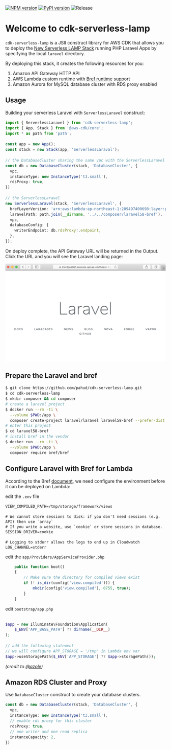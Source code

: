 
[![NPM version](https://badge.fury.io/js/cdk-serverless-lamp.svg)](https://badge.fury.io/js/cdk-serverless-lamp)
[![PyPI version](https://badge.fury.io/py/cdk-serverless-lamp.svg)](https://badge.fury.io/py/cdk-serverless-lamp)
![Release](https://github.com/pahud/cdk-serverless-lamp/workflows/Release/badge.svg)

# Welcome to cdk-serverless-lamp

`cdk-serverless-lamp` is a JSII construct library for AWS CDK that allows you to deploy the [New Serverless LAMP Stack](https://aws.amazon.com/tw/blogs/compute/introducing-the-new-serverless-lamp-stack/) running PHP Laravel Apps by specifying the local `laravel` directory.

By deploying this stack, it creates the following resources for you:

1. Amazon API Gateway HTTP API
2. AWS Lambda custom runtime with [Bref runtime](https://bref.sh/docs/runtimes/) support
3. Amazon Aurora for MySQL database cluster with RDS proxy enabled

## Usage

Building your serverless Laravel with `ServerlessLaravel` construct:

```ts
import { ServerlessLaravel } from 'cdk-serverless-lamp';
import { App, Stack } from '@aws-cdk/core';
import * as path from 'path';

const app = new App();
const stack = new Stack(app, 'ServerlessLaraval');

// the DatabaseCluster sharing the same vpc with the ServerlessLaravel
const db = new DatabaseCluster(stack, 'DatabaseCluster', {
  vpc,
  instanceType: new InstanceType('t3.small'),
  rdsProxy: true,
})

// the ServerlessLaravel
new ServerlessLaravel(stack, 'ServerlessLaravel', {
  brefLayerVersion: 'arn:aws:lambda:ap-northeast-1:209497400698:layer:php-74-fpm:11',
  laravelPath: path.join(__dirname, '../../composer/laravel58-bref'),
  vpc,
  databaseConfig: {
    writerEndpoint: db.rdsProxy!.endpoint,
  },
});
```

On deploy complete, the API Gateway URL will be returned in the Output. Click the URL and you will see the Laravel landing page:

![laravel-welcome](./images/laravel.png)


## Prepare the Laravel and bref

```bash
$ git clone https://github.com/pahud/cdk-serverless-lamp.git
$ cd cdk-serverless-lamp
$ mkdir composer && cd composer
# create a laravel project
$ docker run --rm -ti \
  --volume $PWD:/app \
  composer create-project laravel/laravel laravel58-bref --prefer-dist
# enter this project
$ cd laravel58-bref
# install bref in the vendor
$ docker run --rm -ti \
  --volume $PWD:/app \
  composer require bref/bref
```


## Configure Laravel with Bref for Lambda

According to the Bref [document](https://bref.sh/docs/frameworks/laravel.html), we need configure the environment before it can be deployed on Lambda:

edit the `.env` file
```
VIEW_COMPILED_PATH=/tmp/storage/framework/views

# We cannot store sessions to disk: if you don't need sessions (e.g. API) then use `array`
# If you write a website, use `cookie` or store sessions in database.
SESSION_DRIVER=cookie

# Logging to stderr allows the logs to end up in Cloudwatch
LOG_CHANNEL=stderr
```

edit the `app/Providers/AppServiceProvider.php`

```php
    public function boot()
    {
        // Make sure the directory for compiled views exist
        if (! is_dir(config('view.compiled'))) {
            mkdir(config('view.compiled'), 0755, true);
        }
    }
```

edit `bootstrap/app.php`

```php

$app = new Illuminate\Foundation\Application(
    $_ENV['APP_BASE_PATH'] ?? dirname(__DIR__)
);

// add the following statement
// we will configure APP_STORAGE = '/tmp' in Lambda env var
$app->useStoragePath($_ENV['APP_STORAGE'] ?? $app->storagePath());
```
_(credit to [@azole](https://medium.com/@azole/deploy-serverless-laravel-by-bref-6f28b1e0d53a))_


## Amazon RDS Cluster and Proxy

Use `DatabaseCluster` construct to create your database clusters.


```ts
const db = new DatabaseCluster(stack, 'DatabaseCluster', {
  vpc,
  instanceType: new InstanceType('t3.small'),
  // enable rds proxy for this cluster
  rdsProxy: true,
  // one writer and one read replica
  instanceCapacity: 2,
})
```
